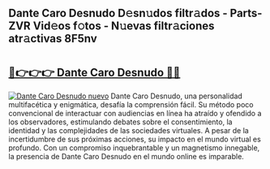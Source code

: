 ## Dante Caro Desnudo D𝚎sn𝚞dos filtr𝚊dos - Parts-ZVR Vid𝚎os f𝚘tos - N𝚞evas filtr𝚊ciones atr𝚊ctivas 8F5nv

# <h2><a href="http://mbcx2k.tromn.icu/?c=Dante+Caro+Desnudo">🔗👉👉👉 Dante Caro Desnudo 🔗🔗</a></h2>

[![Dante Caro Desnudo nuevo](https://i.imgur.com/pEAQMta.gif)](http://mbcx2k.tromn.icu/?c=Dante+Caro+Desnudo)
Dante Caro Desnudo, una personalidad multifacética y enigmática, desafía la comprensión fácil. Su método poco convencional de interactuar con audiencias en línea ha atraído y ofendido a los observadores, estimulando debates sobre el consentimiento, la identidad y las complejidades de las sociedades virtuales. A pesar de la incertidumbre de sus próximas acciones, su impacto en el mundo virtual es profundo. Con un compromiso inquebrantable y un magnetismo innegable, la presencia de Dante Caro Desnudo en el mundo online es imparable.
